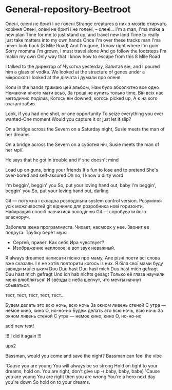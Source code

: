 # General-repository-Beetroot

Олені, олені не бриті і не голені
Strange creatures  в них з мозгів стирчать коріння
Олені, олені не бриті і не голені, – олені...
I'm a man, I'ma make a new plan
Time for me to just stand up, and travel new land
Time to really just take matters into my own hands
Once I'm over these tracks man I'ma never look back
(8 Mile Road) And I'm gone, I know right where I'm goin'
Sorry momma I'm grown, I must travel alone
And go follow the footsteps I'm makin my own
Only way that I know how to escape from this 8 Mile Road

I talked to the директор of Чукотка yesterday,
Запитав він, and I poured him a glass of vodka.
We looked at the structure of genes under a мікроскоп
I looked at the дівчата і думали про оленя.

Коли in the hands тримаю цей альбом,
Нам було абсолютно все одно
Немаючи нічого мати всьо,
За гроші не купить только time,
Він всіх нас методично поділив,
Когось він downed, когось picked up,
А є на кого взагалі забив.

Look, if you had one shot, or one opportunity
To seize everything you ever wanted-One moment
Would you capture it or just let it slip?

On a bridge across the Severn on a Saturday night,
Susie meets the man of her dreams.

On a bridge across the Severn on a суботня ніч,
Susie meets the man of her мрії.

He says that he got in trouble and if she doesn't mind

Load up on guns, bring your friends
It's fun to lose and to pretend
She's over-bored and self-assured
Oh no, I know a dirty word


I'm beggin', beggin' you
So, put your loving hand out, baby
I'm beggin', beggin' you
So, put your loving hand out, darling

Git — потужна і складна розподільна system control version.
Розуміння усіх можливостей git відчиняє для розробника нові горизонти.
Найкращий спосіб навчитися володінню Git — спробувати його власноруч.


Заболела жена программиста. Чихает, насморк у нее. Звонит ее подруга. Трубку берёт муж:
- Сергей, привет. Как себя Ира чувствует?
- Изображение неплохое, а вот звук неважный.

Я always dreamed написати пісню про маму,
Але різні поети всі слова вже сказали.
І я не хотів повторити когось із них.
Я біля свої мами буду завжди маленьким
Duu
Duu hast
Duu hast mich
Duu hast mich gefragt
Duu hast mich gefragt
Und ich hab nichts gesagt
Только её глаза научили меня влюбляться!
И звёзды с неба шепчут, что мечты начнут сбываться.

тест, тест, тест, тест, тест...

Будем делать это всю ночь, всю ночь
За окном ливень стеной
С утра — немое кино, кино
О, но-но-но
Будем делать это всю ночь, всю ночь
За окном ливень стеной
С утра — немое кино, кино
О, но-но-но

add new test!

!!! I did it again !!!

ups2

Bassman, would you come and save the night?
Bassman can feel the vibe

'Cause you are young
You will always be so strong
Hold on tight to your dreams, hold on.
You are right, don't give up -( baby, baby, babe)
'Cause you are young
You are right then you are wrong
You're a hero
next day you're down
So hold on to your dreams.